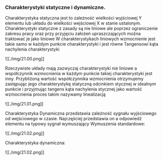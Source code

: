 ### Charakterystyki statyczne i dynamiczne. 

Charakterystyka statyczna jest to zależność wielkości wyjściowej Y elementu lub układu do wielkości wejściowej X w stanie ustalonym.
Charakterystyki statyczne z zasady są nie liniowe ale poprzez ograniczenie zakresu pracy oraz przy przyjęciu założeń upraszczających można traktować je jako liniowe 
W charakterystykach liniowych wzmocnienie jest takie samo w każdym punkcie charakterystyki i jest równe Tangensowi kąta nachylenia charakterystyki 

![[./img/21.00.png]]

Rzeczywiste układy mają zazwyczaj charakterystyki nie liniowe a współczynnik wzmocnienia w każdym punkcie takiej charakterystyki jest inny. Przybliżoną wartość współczynnika wzmocnienia otrzymujemy zastępując jego charakterystykę statyczną odcinkiem stycznej w idealnym punkcie i przyjmując tangens kąta nachylenia stycznej jako wartość wzmocnienia proces takim nazywamy linealizacją 

![[./img/21.01.png]]

Charakterystyka Dynamiczna przedstawia zależność sygnału wyjściowego od wejściowego w czasie. Najczęściej przedstawia on a odpowiedź elementu na typowy sygnał wymuszający 
Wymuszenia standardowe:

![[./img/21.02.png]]

Charakterystyka dynamiczna:

![[./img/21.02.png]]
